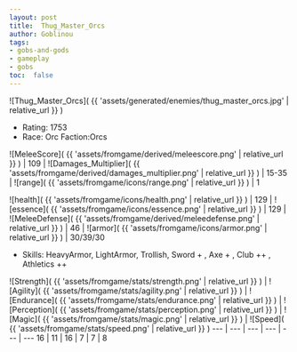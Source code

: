 ```yaml
---
layout: post
title:  Thug_Master_Orcs
author: Goblinou
tags:
- gobs-and-gods
- gameplay
- gobs
toc:  false
---
```


![Thug_Master_Orcs]( {{ 'assets/generated/enemies/thug_master_orcs.jpg' | relative_url }} )
- Rating: 1753
- Race: Orc  Faction:Orcs

![MeleeScore]( {{ 'assets/fromgame/derived/meleescore.png' | relative_url }} ) | 109 | ![Damages_Multiplier]( {{ 'assets/fromgame/derived/damages_multiplier.png' | relative_url }} ) | 15-35 | ![range]( {{ 'assets/fromgame/icons/range.png' | relative_url }} ) | 1


![health]( {{ 'assets/fromgame/icons/health.png' | relative_url }} ) | 129 | ![essence]( {{ 'assets/fromgame/icons/essence.png' | relative_url }} ) | 129 | ![MeleeDefense]( {{ 'assets/fromgame/derived/meleedefense.png' | relative_url }} ) | 46 | ![armor]( {{ 'assets/fromgame/icons/armor.png' | relative_url }} ) | 30/39/30

* Skills: HeavyArmor, LightArmor, Trollish, Sword + , Axe + , Club ++ , Athletics ++ 

![Strength]( {{ 'assets/fromgame/stats/strength.png' | relative_url }} ) | ![Agility]( {{ 'assets/fromgame/stats/agility.png' | relative_url }} ) | ![Endurance]( {{ 'assets/fromgame/stats/endurance.png' | relative_url }} ) | ![Perception]( {{ 'assets/fromgame/stats/perception.png' | relative_url }} ) | ![Magic]( {{ 'assets/fromgame/stats/magic.png' | relative_url }} ) | ![Speed]( {{ 'assets/fromgame/stats/speed.png' | relative_url }} )
--- | --- | --- | --- | --- | ---
16 | 11 | 16 | 7 | 7 | 8
